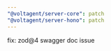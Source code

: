 ```yaml
---
"@voltagent/server-core": patch
"@voltagent/server-hono": patch
---
```


fix: zod@4 swagger doc issue

